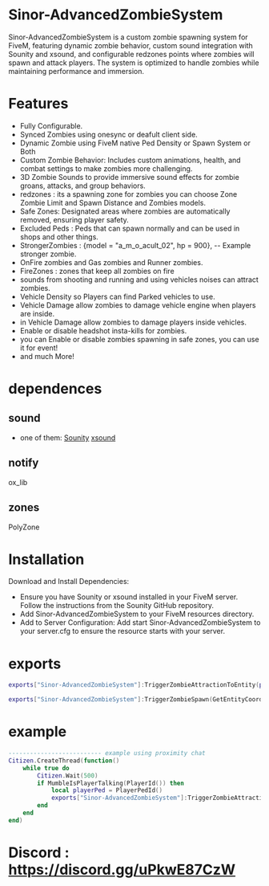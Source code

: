 # Sinor-AdvancedZombieSystem
Sinor-AdvancedZombieSystem is a custom zombie spawning system for FiveM, featuring dynamic zombie behavior, custom sound integration with Sounity and xsound, and configurable redzones points where zombies will spawn and attack players. The system is optimized to handle zombies while maintaining performance and immersion.

# Features

- Fully Configurable.
- Synced Zombies using onesync or deafult client side.
- Dynamic Zombie using FiveM native Ped Density or Spawn System or Both
- Custom Zombie Behavior: Includes custom animations, health, and combat settings to make zombies more challenging.
- 3D Zombie Sounds to provide immersive sound effects for zombie groans, attacks, and group behaviors.
- redzones : its a spawning zone for zombies you can choose Zone Zombie Limit and Spawn Distance and Zombies models.
- Safe Zones: Designated areas where zombies are automatically removed, ensuring player safety.
- Excluded Peds : Peds that can spawn normally and can be used in shops and other things.
- StrongerZombies : {model = "a_m_o_acult_02", hp = 900}, -- Example stronger zombie.
- OnFire zombies and Gas zombies and Runner zombies.
- FireZones : zones that keep all zombies on fire
- sounds from shooting and running and using vehicles noises can attract zombies.
- Vehicle Density so Players can find Parked vehicles to use.
- Vehicle Damage allow zombies to damage vehicle engine when players are inside.
- in Vehicle Damage allow zombies to damage players inside vehicles.
- Enable or disable headshot insta-kills for zombies.
- you can Enable or disable zombies spawning in safe zones, you can use it for event!
- and much More!


# dependences
## sound
- one of them:
[Sounity](https://github.com/araynimax/sounity)
[xsound](https://github.com/Xogy/xsound)
## notify
ox_lib
## zones
PolyZone

# Installation

Download and Install Dependencies:

- Ensure you have Sounity or xsound installed in your FiveM server. Follow the instructions from the Sounity GitHub repository.
- Add Sinor-AdvancedZombieSystem to your FiveM resources directory.
- Add to Server Configuration: Add start Sinor-AdvancedZombieSystem to your server.cfg to ensure the resource starts with your server.

# exports
```lua
exports["Sinor-AdvancedZombieSystem"]:TriggerZombieAttractionToEntity(playerPed, 50)  -- Attract zombies to player within 50m

exports["Sinor-AdvancedZombieSystem"]:TriggerZombieSpawn(GetEntityCoords(playerPed), 30, 5)  -- Spawns 5 zombies within 30m
```
# example
```lua
-------------------------- example using proximity chat
Citizen.CreateThread(function()
    while true do
        Citizen.Wait(500) 
        if MumbleIsPlayerTalking(PlayerId()) then
            local playerPed = PlayerPedId()
            exports["Sinor-AdvancedZombieSystem"]:TriggerZombieAttractionToEntity(playerPed, Config.PlayerTalkingRange)
        end
    end
end)
```

# Discord : https://discord.gg/uPkwE87CzW